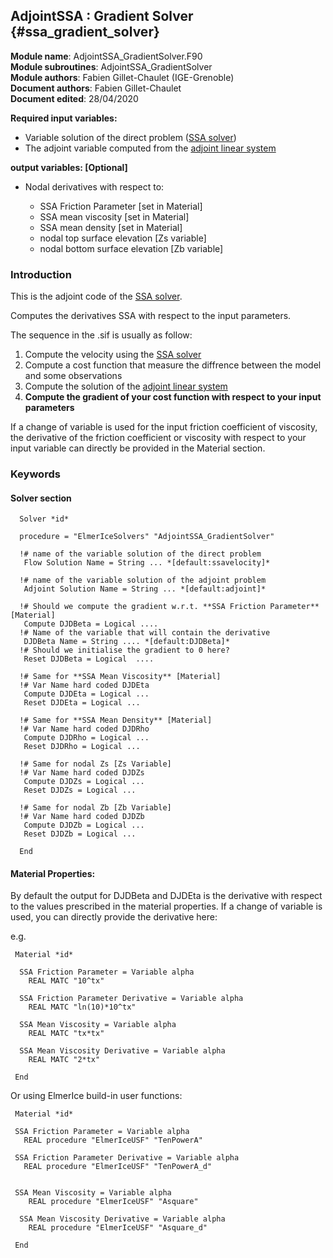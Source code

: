 ## AdjointSSA : Gradient Solver {#ssa_gradient_solver}

**Module name**: AdjointSSA_GradientSolver.F90  
**Module subroutines**: AdjointSSA_GradientSolver  
**Module authors**: Fabien Gillet-Chaulet (IGE-Grenoble)    
**Document authors**: Fabien Gillet-Chaulet  
**Document edited**: 28/04/2020  

**Required input variables:**
   
 - Variable solution of the direct problem ([SSA solver](#ssa_direct_solver))
 - The adjoint variable computed from the [adjoint linear system](#adjoint_linearsolver)

**output variables: [Optional]**

 - Nodal derivatives with respect to: 

    - SSA Friction Parameter [set in Material]
    - SSA mean viscosity  [set in Material]
    - SSA mean density    [set in Material]
    - nodal top surface elevation [Zs variable]
    - nodal bottom surface elevation [Zb variable]


### Introduction

This is the adjoint code of the [SSA solver](#ssa_direct_solver).

Computes the derivatives SSA with respect to the input parameters.

The sequence in the .sif is usually as follow:

1. Compute the velocity using the [SSA solver](#ssa_direct_solver)
2. Compute a cost function that measure the diffrence between the model and some observations
3. Compute the solution of the [adjoint linear system](#adjoint_linearsolver)
4. **Compute the gradient of your cost function with respect to your input parameters**


If a change of variable is used for the input friction coefficient of viscosity, the derivative of
the friction coefficient or viscosity with respect to your input variable can directly be provided
in the Material section. 


### Keywords

#### Solver section

```
  Solver *id*
   
  procedure = "ElmerIceSolvers" "AdjointSSA_GradientSolver"

  !# name of the variable solution of the direct problem 
   Flow Solution Name = String ... *[default:ssavelocity]*

  !# name of the variable solution of the adjoint problem 
   Adjoint Solution Name = String ... *[default:adjoint]*

  !# Should we compute the gradient w.r.t. **SSA Friction Parameter** [Material]
   Compute DJDBeta = Logical ....
  !# Name of the variable that will contain the derivative
   DJDBeta Name = String .... *[default:DJDBeta]*
  !# Should we initialise the gradient to 0 here?
   Reset DJDBeta = Logical  ....

  !# Same for **SSA Mean Viscosity** [Material]
  !# Var Name hard coded DJDEta
   Compute DJDEta = Logical ...
   Reset DJDEta = Logical ...

  !# Same for **SSA Mean Density** [Material]
  !# Var Name hard coded DJDRho
   Compute DJDRho = Logical ...
   Reset DJDRho = Logical ...

  !# Same for nodal Zs [Zs Variable]
  !# Var Name hard coded DJDZs
   Compute DJDZs = Logical ...
   Reset DJDZs = Logical ...

  !# Same for nodal Zb [Zb Variable]
  !# Var Name hard coded DJDZb
   Compute DJDZb = Logical ...
   Reset DJDZb = Logical ...

  End

```
#### Material Properties:

By default the output for DJDBeta and DJDEta is the derivative with respect to the values 
prescribed in the material properties. If a change of variable is used, you can directly provide the derivative here:

e.g.
```
 Material *id*

  SSA Friction Parameter = Variable alpha
    REAL MATC "10^tx"

  SSA Friction Parameter Derivative = Variable alpha
    REAL MATC "ln(10)*10^tx"

  SSA Mean Viscosity = Variable alpha
    REAL MATC "tx*tx"

  SSA Mean Viscosity Derivative = Variable alpha
    REAL MATC "2*tx"

 End
```
Or using ElmerIce build-in user functions:

```
 Material *id*

 SSA Friction Parameter = Variable alpha
   REAL procedure "ElmerIceUSF" "TenPowerA"

 SSA Friction Parameter Derivative = Variable alpha
   REAL procedure "ElmerIceUSF" "TenPowerA_d"

 
 SSA Mean Viscosity = Variable alpha
    REAL procedure "ElmerIceUSF" "Asquare"

  SSA Mean Viscosity Derivative = Variable alpha
    REAL procedure "ElmerIceUSF" "Asquare_d"

 End

```

